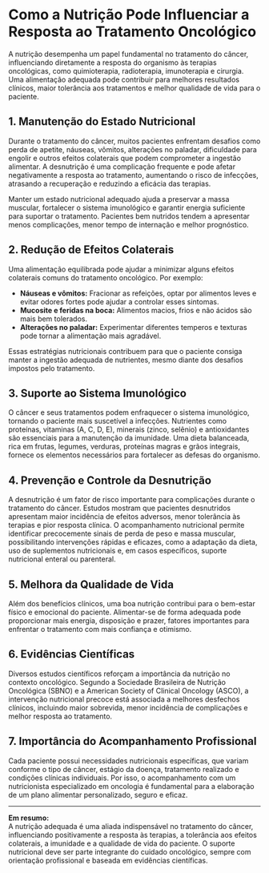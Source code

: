 # Como a Nutrição Pode Influenciar a Resposta ao Tratamento Oncológico

A nutrição desempenha um papel fundamental no tratamento do câncer, influenciando diretamente a resposta do organismo às terapias oncológicas, como quimioterapia, radioterapia, imunoterapia e cirurgia. Uma alimentação adequada pode contribuir para melhores resultados clínicos, maior tolerância aos tratamentos e melhor qualidade de vida para o paciente.

## 1. Manutenção do Estado Nutricional

Durante o tratamento do câncer, muitos pacientes enfrentam desafios como perda de apetite, náuseas, vômitos, alterações no paladar, dificuldade para engolir e outros efeitos colaterais que podem comprometer a ingestão alimentar. A desnutrição é uma complicação frequente e pode afetar negativamente a resposta ao tratamento, aumentando o risco de infecções, atrasando a recuperação e reduzindo a eficácia das terapias.

Manter um estado nutricional adequado ajuda a preservar a massa muscular, fortalecer o sistema imunológico e garantir energia suficiente para suportar o tratamento. Pacientes bem nutridos tendem a apresentar menos complicações, menor tempo de internação e melhor prognóstico.

## 2. Redução de Efeitos Colaterais

Uma alimentação equilibrada pode ajudar a minimizar alguns efeitos colaterais comuns do tratamento oncológico. Por exemplo:

- **Náuseas e vômitos:** Fracionar as refeições, optar por alimentos leves e evitar odores fortes pode ajudar a controlar esses sintomas.
- **Mucosite e feridas na boca:** Alimentos macios, frios e não ácidos são mais bem tolerados.
- **Alterações no paladar:** Experimentar diferentes temperos e texturas pode tornar a alimentação mais agradável.

Essas estratégias nutricionais contribuem para que o paciente consiga manter a ingestão adequada de nutrientes, mesmo diante dos desafios impostos pelo tratamento.

## 3. Suporte ao Sistema Imunológico

O câncer e seus tratamentos podem enfraquecer o sistema imunológico, tornando o paciente mais suscetível a infecções. Nutrientes como proteínas, vitaminas (A, C, D, E), minerais (zinco, selênio) e antioxidantes são essenciais para a manutenção da imunidade. Uma dieta balanceada, rica em frutas, legumes, verduras, proteínas magras e grãos integrais, fornece os elementos necessários para fortalecer as defesas do organismo.

## 4. Prevenção e Controle da Desnutrição

A desnutrição é um fator de risco importante para complicações durante o tratamento do câncer. Estudos mostram que pacientes desnutridos apresentam maior incidência de efeitos adversos, menor tolerância às terapias e pior resposta clínica. O acompanhamento nutricional permite identificar precocemente sinais de perda de peso e massa muscular, possibilitando intervenções rápidas e eficazes, como a adaptação da dieta, uso de suplementos nutricionais e, em casos específicos, suporte nutricional enteral ou parenteral.

## 5. Melhora da Qualidade de Vida

Além dos benefícios clínicos, uma boa nutrição contribui para o bem-estar físico e emocional do paciente. Alimentar-se de forma adequada pode proporcionar mais energia, disposição e prazer, fatores importantes para enfrentar o tratamento com mais confiança e otimismo.

## 6. Evidências Científicas

Diversos estudos científicos reforçam a importância da nutrição no contexto oncológico. Segundo a Sociedade Brasileira de Nutrição Oncológica (SBNO) e a American Society of Clinical Oncology (ASCO), a intervenção nutricional precoce está associada a melhores desfechos clínicos, incluindo maior sobrevida, menor incidência de complicações e melhor resposta ao tratamento.

## 7. Importância do Acompanhamento Profissional

Cada paciente possui necessidades nutricionais específicas, que variam conforme o tipo de câncer, estágio da doença, tratamento realizado e condições clínicas individuais. Por isso, o acompanhamento com um nutricionista especializado em oncologia é fundamental para a elaboração de um plano alimentar personalizado, seguro e eficaz.

---

**Em resumo:**  
A nutrição adequada é uma aliada indispensável no tratamento do câncer, influenciando positivamente a resposta às terapias, a tolerância aos efeitos colaterais, a imunidade e a qualidade de vida do paciente. O suporte nutricional deve ser parte integrante do cuidado oncológico, sempre com orientação profissional e baseada em evidências científicas.